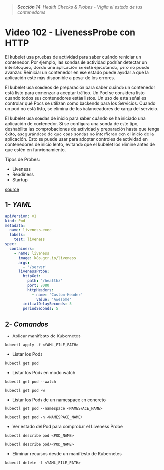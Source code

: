 > _**Sección 14:** Health Checks & Probes - Vigila el estado de tus contenedores_

# Video 102 - LivenessProbe con HTTP

El kubelet usa pruebas de actividad para saber cuándo reiniciar un contenedor. Por ejemplo, las sondas de actividad podrían detectar un interbloqueo, donde una aplicación se está ejecutando, pero no puede avanzar. Reiniciar un contenedor en ese estado puede ayudar a que la aplicación esté más disponible a pesar de los errores.

El kubelet usa sondeos de preparación para saber cuándo un contenedor está listo para comenzar a aceptar tráfico. Un Pod se considera listo cuando todos sus contenedores están listos. Un uso de esta señal es controlar qué Pods se utilizan como backends para los Servicios. Cuando un pod no está listo, se elimina de los balanceadores de carga del servicio.

El kubelet usa sondas de inicio para saber cuándo se ha iniciado una aplicación de contenedor. Si se configura una sonda de este tipo, deshabilita las comprobaciones de actividad y preparación hasta que tenga éxito, asegurándose de que esas sondas no interfieran con el inicio de la aplicación. Esto se puede usar para adoptar controles de actividad en contenedores de inicio lento, evitando que el kubelet los elimine antes de que estén en funcionamiento.

Tipos de Probes:
- Liveness
- Readiness
- Startup  

[source](https://kubernetes.io/docs/tasks/configure-pod-container/configure-liveness-readiness-startup-probes/)

## 1- _YAML_

```yaml
apiVersion: v1
kind: Pod
metadata:
  name: liveness-exec
  labels:
    test: liveness
spec:
  containers:
    - name: liveness
      image: k8s.gcr.io/liveness
      args:
        - '/server'
      livenessProbe:
        httpGet:
          path: '/healthz'
          port: 8080
          httpHeaders:
            - name: 'Custom-Header'
              value: 'Awesome'
        initialDelaySeconds: 5
        periodSeconds: 5
```

## 2- _Comandos_

- Aplicar manifiesto de Kubernetes

```shell
kubectl apply -f <YAML_FILE_PATH>
```

- Listar los Pods

```shell
kubectl get pod
```

- Listar los Pods en modo watch

```shell
kubectl get pod --watch
```

```shell
kubectl get pod -w
```

- Listar los Pods de un namespace en concreto

```shell
kubectl get pod --namespace <NAMESPACE_NAME>
```

```shell
kubectl get pod -n <NAMESPACE_NAME>
```

- Ver estado del Pod para comprobar el Liveness Probe

```shell
kubectl describe pod <POD_NAME>
```

```shell
kubectl describe pod/<POD_NAME>
```

- Eliminar recursos desde un manifiesto de Kubernetes

```shell
kubectl delete -f <YAML_FILE_PATH>
```